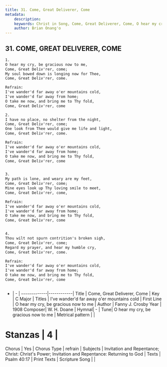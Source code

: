 ```yaml
---
title: 31. Come, Great Deliverer, Come
metadata:
    description: 
    keywords: Christ in Song, Come, Great Deliverer, Come, O hear my cry, be gracious now to me, I've wander'd far away o'er mountains cold
    author: Brian Onang'o
---
```



## 31. COME, GREAT DELIVERER, COME

```txt
1.
O hear my cry, be gracious now to me,
Come, Great Deliv'rer, come;
My soul bowed down is longing now for Thee,
Come, Great Deliv'rer, come.

Refrain:
I've wander'd far away o'er mountains cold,
I've wander'd far away from home;
O take me now, and bring me to Thy fold,
Come, Great Deliv'rer, come

2.
I have no place, no shelter from the night,
Come, Great Deliv'rer, come;
One look from Thee would give me life and light,
Come, Great Deliv'rer, come. 

Refrain:
I've wander'd far away o'er mountains cold,
I've wander'd far away from home;
O take me now, and bring me to Thy fold,
Come, Great Deliv'rer, come


3.
My path is lone, and weary are my feet,
Come, Great Deliv'rer, come;
Mine eyes look up Thy loving smile to meet,
Come, Great Deliv'rer, come, 

Refrain:
I've wander'd far away o'er mountains cold,
I've wander'd far away from home;
O take me now, and bring me to Thy fold,
Come, Great Deliv'rer, come


4.
Thou wilt not spurn contrition's broken sigh,
Come, Great Deliv'rer, come;
Regard my prayer, and hear my humble cry,
Come, Great Deliv'rer, come. 

Refrain:
I've wander'd far away o'er mountains cold,
I've wander'd far away from home;
O take me now, and bring me to Thy fold,
Come, Great Deliv'rer, come



```

- |   -  |
-------------|------------|
Title | Come, Great Deliverer, Come |
Key | C Major |
Titles | I've wander'd far away o'er mountains cold |
First Line | O hear my cry, be gracious now to me |
Author | Fanny J. Crosby
Year | 1908
Composer| W. H. Doane |
Hymnal|  - |
Tune| O hear my cry, be gracious now to me |
Metrical pattern | |
# Stanzas | 4 |
Chorus | Yes |
Chorus Type | refrain |
Subjects | Invitation and Repentance; Christ: Christ's Power; Invitation and Repentance: Returning to God |
Texts | Psalm 40:17 |
Print Texts | 
Scripture Song |  |
  
